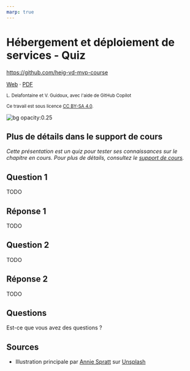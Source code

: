 ```yaml
---
marp: true
---
```


<!--
theme: gaia
size: 16:9
paginate: true
author: L. Delafontaine et V. Guidoux, avec l'aide de GitHub Copilot
title: HEIG-VD MVP Course - Hébergement et déploiement de services - Quiz
description: Quiz sur le chapitre Hébergement et déploiement de services pour le cours MVP à la HEIG-VD, Suisse
url: https://heig-vd-mvp-course.github.io/heig-vd-mvp-course/10-cours-hebergement-et-deploiement-de-services/03-quiz/index.html
header: "**Hébergement et déploiement de services - Quiz**"
footer: "**HEIG-VD** - MVP Course 2024-2025 - CC BY-SA 4.0"
style: |
    :root {
        --color-background: #fff;
        --color-foreground: #333;
        --color-highlight: #f96;
        --color-dimmed: #888;
        --color-headings: #7d8ca3;
    }
    blockquote {
        font-style: italic;
    }
    table {
        width: 100%;
    }
    th:first-child {
        width: 15%;
    }
    h1, h2, h3, h4, h5, h6 {
        color: var(--color-headings);
    }
    h2, h3, h4, h5, h6 {
        font-size: 1.5rem;
    }
    h1 a:link, h2 a:link, h3 a:link, h4 a:link, h5 a:link, h6 a:link {
        text-decoration: none;
    }
    section:not(.lead) > p, blockquote {
        text-align: justify;
    }
    section:has(h1) {
        padding: 50px;
    }
    section:has(h1) > header {
        display: none;
    }
    section > header {
        font-size: 50%;
    }
headingDivider: 6
-->

# Hébergement et déploiement de services - Quiz

<!--
_class: lead
_paginate: false
-->

<https://github.com/heig-vd-mvp-course>

[Web][web] · [PDF][pdf]

<small>L. Delafontaine et V. Guidoux, avec l'aide de GitHub Copilot</small>

<small>Ce travail est sous licence [CC BY-SA 4.0][license].</small>

![bg opacity:0.25][illustration-principale]

## Plus de détails dans le support de cours

<!-- _class: lead -->

_Cette présentation est un quiz pour tester ses connaissances sur le chapitre en
cours. Pour plus de détails, consultez le [support de cours][course-material]._

## Question 1

TODO

## Réponse 1

TODO

## Question 2

TODO

## Réponse 2

TODO

## Questions

<!-- _class: lead -->

Est-ce que vous avez des questions ?

## Sources

- Illustration principale par [Annie Spratt](https://unsplash.com/@anniespratt)
  sur
  [Unsplash](https://unsplash.com/photos/white-wall-tiles-in-close-up-photography-OZ2BNYfF_xM)

<!-- URLs -->

[web]:
	https://heig-vd-mvp-course.github.io/heig-vd-mvp-course/10-cours-hebergement-et-deploiement-de-services/01-presentation/
[pdf]:
	https://heig-vd-mvp-course.github.io/heig-vd-mvp-course/10-cours-hebergement-et-deploiement-de-services/01-presentation/10-cours-hebergement-et-deploiement-de-services-presentation.pdf
[license]:
	https://github.com/heig-vd-mvp-course/heig-vd-mvp-course/blob/main/LICENSE.md
[illustration-principale]:
	https://images.unsplash.com/photo-1612538498488-226257115cc4?fit=crop&h=720
[course-material]:
	https://github.com/heig-vd-mvp-course/heig-vd-mvp-course/blob/main/10-cours-hebergement-et-deploiement-de-services/02-support-de-cours/README.md
